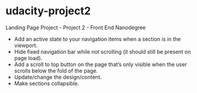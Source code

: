 # udacity-project2
Landing Page Project - Project 2 - Front End Nanodegree

* Add an active state to your navigation items when a section is in the viewport.
* Hide fixed navigation bar while not scrolling (it should still be present on page load).
* Add a scroll to top button on the page that’s only visible when the user scrolls below the fold of the page.
* Update/change the design/content.
* Make sections collapsible.
